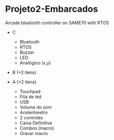 # Projeto2-Embarcados
Arcade bluetooth controller on SAME70 with RTOS

- C
    - Bluetooth
    - RTOS
    - Buzzer
    - LED 
    - Analógico (x,y)
    
- B (+2 itens)
- A (+2 itens)
   - Touchpad
   - Fita de led
   - USB
   - Volume do som
   - Acelerômetro
   - 2 controles
   - Caixa Definitiva
   - Combos (macro)
   - Gravar macro
